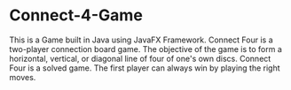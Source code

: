 # Connect-4-Game
This is a Game built in Java using JavaFX Framework.
Connect Four is a two-player connection board game. The objective of the game is to form a horizontal, vertical, or diagonal line of four of one's own discs. Connect Four is a solved game. The first player can
always win by playing the right moves.
